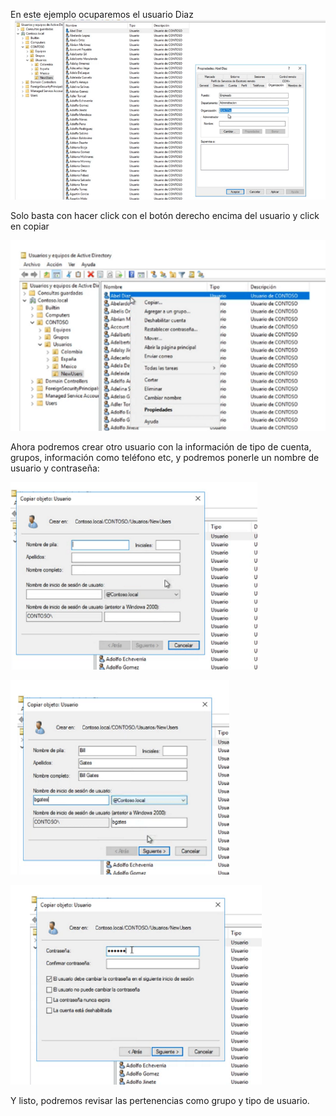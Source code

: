 
En este ejemplo ocuparemos el usuario Diaz
![alt text](image-90.png)

Solo basta con hacer click con el botón derecho encima del usuario y click en copiar

![alt text](image-91.png)

Ahora podremos crear otro usuario con la información de tipo de cuenta, grupos, información como teléfono etc, y podremos ponerle un nombre de usuario y contraseña:

![alt text](image-92.png)

![alt text](image-93.png)

![alt text](image-94.png)

Y listo, podremos revisar las pertenencias como grupo y tipo de usuario.
